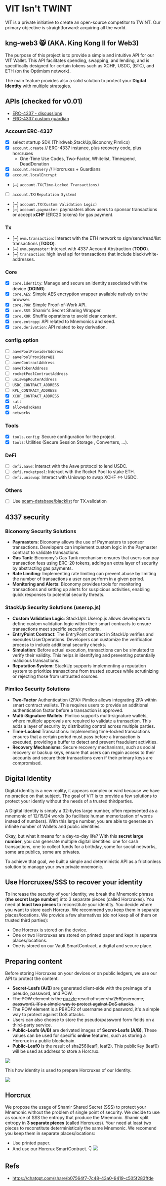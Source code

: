 # VIT Isn't TWINT
VIT is a private initiative to create an open-source competitor to TWINT. 
Our primary objective is straightforward: acquiring all the world.

## kng-web3 😸 (AKA. King Kong II for Web3)
The purpose of this project is to provide a simple and intuitive API for our VIT Wallet. This API facilitates spending, swapping, and lending, and is specifically designed for certain tokens such as XCHF, USDC, (BTC), and ETH (on the Optimism network).

The main feature provides also a solid solution to protect your **Digital Identity** with multiple strategies.

## APIs (checked for v0.01)
* [ERC-4337 - discussions](https://chatgpt.com/c/8a462eda-72a2-406f-be7a-31f2fb5aac85)
* [ERC-4337 custom guardian](https://chatgpt.com/c/672b9681-9748-8010-babb-a9f3c6137c41)

### Account ERC-4337
- [x] select startup SDK (Thirdweb,StackUp,Biconomy,Pimlico)
- [x] `account.create` // ERC-4337 instance, plus recovery code, plus horcruxes
  - One-Time Use Codes, Two-Factor, Whitelist, Timespend, DeadDonation
- [x] `account.recovery` // Horcruxes + Guardians
- [x] `account.localEncrypt`
- [~] `account.TX(Time-Locked Transactions)` 
- [ ] `account.TX(Reputation System)` 
- [~] `account.TX(Custom Validation Logic)` 
- [~] `account.paymaster`: paymasters allow users to sponsor transactions or accept  **xCHF** (ERC20 tokens) for gas payment.

### Tx
- [~] `evm.transaction`: Interact with the ETH network to sign/send/read/list transactions (**TODO**).
- [~] `evm.paymaster`: Interact with 4337 Account Abstraction (**TODO**).
- [~] `transaction`: high level api for transactions that include  black/white-addresses.
 
### Core
- [x] `core.identity`: Manage and secure an identity associated with the device (**DOING**)
- [x] `core.AES`: Simple AES encryption wrapper available natively on the browser.
- [x] `core.POW`: Simple Proof-of-Work API.
- [x] `core.SSS`: Shamir's Secret Sharing Wrapper.
- [x] `core.XOR`: Shuffle operations to avoid clear content.
- [x] `core.entropy`: API related to Mnemonics and seed.
- [x] `core.derivation`: API related to key derivation.

### config.option
* [ ] `aavePoolProviderAddress`
* [ ] `aavePoolProviderABI`
* [ ] `aaveContractAddress`
* [ ] `aaveTokenAddress`
* [ ] `rocketPoolContractAddress`
* [ ] `uniswapRouterAddress` 
* [ ] `USDC_CONTRACT_ADDRESS`
* [ ] `RPL_CONTRACT_ADDRESS`
* [x] `XCHF_CONTRACT_ADDRESS` 
* [x] `salt`
* [x] `allowedTokens`
* [x] `networks`

### Tools
- [x] `tools.config`: Secure configuration for the project.
- [x] `tools`: Utilities (Secure Session Storage , Converters, ...).

### DeFi
- [ ] `defi.aave`: Interact with the Aave protocol to lend USDC.
- [ ] `defi.rocketpool`: Interact with the Rocket Pool to stake ETH.
- [ ] `defi.uniswap`: Interact with Uniswap to swap XCHF <=> USDC.

### Others
- [ ] Use [scam-database/blacklist](https://github.com/scamsniffer/scam-database/tree/main/blacklist) for TX.validation

## 4337 security
###  Biconomy Security Solutions

* **Paymasters**: Biconomy allows the use of Paymasters to sponsor transactions. Developers can implement custom logic in the Paymaster contract to validate transactions.
* **Gas Tank**: Biconomy’s Gas Tank mechanism ensures that users can pay transaction fees using ERC-20 tokens, adding an extra layer of security by abstracting gas payments.
* **Rate Limiting**: Implementing rate limiting can prevent abuse by limiting the number of transactions a user can perform in a given period.
* **Monitoring and Alerts**: Biconomy provides tools for monitoring transactions and setting up alerts for suspicious activities, enabling quick responses to potential security threats.

### StackUp Security Solutions (userop.js)
* **Custom Validation Logic**: StackUp’s Userop.js allows developers to define custom validation logic within their smart contracts to ensure transactions meet specific security criteria.
* **EntryPoint Contract**: The EntryPoint contract in StackUp verifies and executes UserOperations. Developers can customize the verification process to include additional security checks.
* **Simulation**: Before actual execution, transactions can be simulated to verify their validity. This helps in identifying and preventing potentially malicious transactions.
* **Reputation System**: StackUp supports implementing a reputation system to prioritize transactions from trusted sources while scrutinizing or rejecting those from untrusted sources.

### Pimlico Security Solutions
* **Two-Factor** Authentication (2FA): Pimlico allows integrating 2FA within smart contract wallets. This requires users to provide an additional authentication factor before a transaction is approved.
* **Multi-Signature Wallets**: Pimlico supports multi-signature wallets, where multiple approvals are required to validate a transaction. This adds a layer of security by distributing control across multiple parties.
* **Time-Locked** Transactions: Implementing time-locked transactions ensures that a certain period must pass before a transaction is executed, providing a buffer to detect and prevent fraudulent activities.
* **Recovery Mechanisms**: Secure recovery mechanisms, such as social recovery or backup keys, ensure that users can regain access to their accounts and secure their transactions even if their primary keys are compromised.

## Digital Identity
Digital identity is a new reality, it appears complex or wird because we have no practice on that subject. The goal of VIT is to provide a few solutions to protect your identiy without the needs of a trusted thirdparties.

A Digital Identity is simply a 32-bytes large number, often represented as a mnemonic of 12/15/24 words (to facilitate human memorization of words instead of numbers). With this large number, you are able to generate an infinite number of Wallets and public identities.

Okay, but what it means for a day-to-day life? With this **secret large number**, you can generate multiple digital identities: one for cash transactions, one to collect funds for a birthday, some for social networks, some are publics, some are privates.

To achieve that goal, we built a simple and deterministic API as a frictionless solution to manage your own private mnemonic.

## Use Horcruxes/SSS to recover your identity
To increase the security of your identity, we break the Mnemonic phrase (**the secret large number**) into 3 separate pieces (called Horcruxes). You need at **least two pieces** to reconstitute your identity. You decide where you want to store each Horcrux. We recommend you keep them in separate places/locations. We provide a few alternatives (do not keep all of them on trusted third parties):

* One Horcrux is stored on the device.
* One or two Horcruxes are stored on printed paper and kept in separate places/locations.
* One is stored on our Vault SmartContract, a digital and secure place.


## Preparing content
Before storing Horcruxes on your devices or on public ledgers, we use our API to protect the content.

* **Secret-Leafs (A/B)** are generated client-side with the preimage of a pseudo, password, and POW. 
* ~~The POW element is the [puzzle](https://en.wikipedia.org/wiki/Proof_of_work#List_of_proof-of-work_functions) result of user sha256(username, password). It's a simple way to protect against DoS attacks.~~
* The POW element is a PBKDF2 of username and password, it's a simple way to protect against DoS attacks.
* Users can also choose to store the pseudo/password form fields on a third-party service.
* **Public-Leafs (A/B)** are derivated images of **Secret-Leafs (A/B)**, These values can be used for specific **online** features, such as storing a Horcrux in a public blockchain.
* **Public-Leaf0** is the result of sha256(leaf1, leaf2). This publicKey (leaf0) will be used as address to store a Horcrux.


[![](https://mermaid.ink/img/pako:eNqdl1tv4ygUgP-K5dFIHW0S-X7pW5O00mqr3ZXanZfJPGCDExRiZzGeNtP0vy_40gCOncxiKbI537lwgAN5M9MCIvPWXFOw3xjPy1Vu8FZWSdOxrxKC0ylBICsb0T-_L7-JT2tasoIiOK0w_G5Mp1PjKLrtY6tz94GfhE4nnDdClMPmpVU5ke7RKFFKEbuTgfkJ8DqgNaXF3cjkuFtzxnQ2Ne76XXO5a153LfpdPD1a5F3HiOfGwbHcgKNRlYjmYIduvom3718aojF-_Hv-x_JB5Kh4sRvgN_7aQbXLKwe77Bl0OoOgLGWrizPB1dBLQaGko0UhHnNi7hDdAQz5-nkT4pXJNmiHVuYtf4UoAxVhK3Miib4CikFCUCmYt3Y0ZgLS7ZoWFbddq75sMEOtopDvKd4BelgUpKAN8el-cb94eJAYnoQihxqV8QZlSwxRhlVoU5KbyJoYtmV9nhhxMHNCz7fiyHLjz1_6Qcx5XhDV9B2PGwiEfjSo_xHgWQvBhwF35juxZ9th4IWKgS72s_rR5QDaATyjVybnyHZt17LOBaqTFm-OfSYiDaTr5Cae-VbbbJ7VwS85QIJzJPtz66b4UwNSpXwl5vPtenyBnIDe2kjqvNqtOHZDaznviZ1WDHhTvANKi5cNAnB0BFmRsweww-TQEKsVHxVFSZVuEDN2pfieGD8QhSAHE0PsFqKpP-Gf7Q6zg_2rnD6QIDLXttInFIlHwnJe8EfSVIvroQ4lIiVVyWd-JJMdIZvpJaytD484345POmYEDc86gmv0eN3IQcpPLDmoeuv68SxwAjuIHMdzJwb_DMPAdwPXdiKxn8JZbNlxYIWR5yr7qTE3nMlarm2NhPAodeZRXfdrig7yusXrHJDhBDTy59Gt0SyN4pVHO1pEP7izRe5_Z6o2eyETpCj2F5C8YKgXWX9h1Zg6UL5AfQA15vLU4B-A4SLv-wyC4DypufXEo9SgfyuUp-jPapcoFvUTjxervj1eV8GNbTnirOI_ju9PDGvmxcqiJOzpnO4FB84pUZ5yGDBQbvvj910vS1IdUwcfgdiCUGNEzh_xesNGQuu4K5AloNuRKeywvypWYoiuIBf8lrkVFxT13HPtwNUnHD1flxoJVhOUZGmYZRK5plg-PYjIk1YMYJGfMTVK6hFqXEox648iyyLedExdjUiZ3AKCg1bIVKIuAiNTgPgBSrUU-b7Dmw7pta5HpYTfWAU1dMXJMCHPhz2yhgphB9hDR1wHOKf66Fre5Vtkp-ee9GznpDd4-ev0PEkvDK7355_0pr_gLpBumNc7C6Ugo2jQm1B7X-Xv_I9EtYeAoXuI-XFo3maAlGhigooVT4c8NW8ZrVAHLTHgf3t2LfX-H4XSVeg)](https://mermaid-js.github.io/mermaid-live-editor/edit/#pako:eNqdl1tv4ygUgP-K5dFIHW0S-X7pW5O00mqr3ZXanZfJPGCDExRiZzGeNtP0vy_40gCOncxiKbI537lwgAN5M9MCIvPWXFOw3xjPy1Vu8FZWSdOxrxKC0ylBICsb0T-_L7-JT2tasoIiOK0w_G5Mp1PjKLrtY6tz94GfhE4nnDdClMPmpVU5ke7RKFFKEbuTgfkJ8DqgNaXF3cjkuFtzxnQ2Ne76XXO5a153LfpdPD1a5F3HiOfGwbHcgKNRlYjmYIduvom3718aojF-_Hv-x_JB5Kh4sRvgN_7aQbXLKwe77Bl0OoOgLGWrizPB1dBLQaGko0UhHnNi7hDdAQz5-nkT4pXJNmiHVuYtf4UoAxVhK3Miib4CikFCUCmYt3Y0ZgLS7ZoWFbddq75sMEOtopDvKd4BelgUpKAN8el-cb94eJAYnoQihxqV8QZlSwxRhlVoU5KbyJoYtmV9nhhxMHNCz7fiyHLjz1_6Qcx5XhDV9B2PGwiEfjSo_xHgWQvBhwF35juxZ9th4IWKgS72s_rR5QDaATyjVybnyHZt17LOBaqTFm-OfSYiDaTr5Cae-VbbbJ7VwS85QIJzJPtz66b4UwNSpXwl5vPtenyBnIDe2kjqvNqtOHZDaznviZ1WDHhTvANKi5cNAnB0BFmRsweww-TQEKsVHxVFSZVuEDN2pfieGD8QhSAHE0PsFqKpP-Gf7Q6zg_2rnD6QIDLXttInFIlHwnJe8EfSVIvroQ4lIiVVyWd-JJMdIZvpJaytD484345POmYEDc86gmv0eN3IQcpPLDmoeuv68SxwAjuIHMdzJwb_DMPAdwPXdiKxn8JZbNlxYIWR5yr7qTE3nMlarm2NhPAodeZRXfdrig7yusXrHJDhBDTy59Gt0SyN4pVHO1pEP7izRe5_Z6o2eyETpCj2F5C8YKgXWX9h1Zg6UL5AfQA15vLU4B-A4SLv-wyC4DypufXEo9SgfyuUp-jPapcoFvUTjxervj1eV8GNbTnirOI_ju9PDGvmxcqiJOzpnO4FB84pUZ5yGDBQbvvj910vS1IdUwcfgdiCUGNEzh_xesNGQuu4K5AloNuRKeywvypWYoiuIBf8lrkVFxT13HPtwNUnHD1flxoJVhOUZGmYZRK5plg-PYjIk1YMYJGfMTVK6hFqXEox648iyyLedExdjUiZ3AKCg1bIVKIuAiNTgPgBSrUU-b7Dmw7pta5HpYTfWAU1dMXJMCHPhz2yhgphB9hDR1wHOKf66Fre5Vtkp-ee9GznpDd4-ev0PEkvDK7355_0pr_gLpBumNc7C6Ugo2jQm1B7X-Xv_I9EtYeAoXuI-XFo3maAlGhigooVT4c8NW8ZrVAHLTHgf3t2LfX-H4XSVeg)

This how identity is used to prepare Horcruxes of our Identity.


[![](https://mermaid.ink/img/pako:eNqdV1tv4jgU_itR0Eh0J6W5E5BmpO1NI001uxLVvgzz4CQOWISEdZy2bNX_vse5ENuBwK6RQOZ85_b5-Nh-16M8xvpcLxhi-J6gFUXb6xd7mWkwfv72S7u-_qotFoubTJtrizXaEqotcEQx4zOKb7JlVoMrC9o6pxEt38ZFhTGKorjJrrR3TRm1Ch-1be5lS94w7QS1hU4y11DJ1uMr7cvXRjYSzFSQCtxEAEZr6Uf90_3NQQXLKW4jz3IInJLVmml5UosgWf6LVvjnrgy_4_0v7YtWkozZnj8-mLpaKtlXEZYFphnaYmOHiuI1p_Fg_i3HrRZ4JjHOGGH7g6Uq55LEfa3WhajVuQWtnah18FFRUHPYSQ-2jkpbyivhGo3q-VzIpPu3AkGIUDHffm9KYVSHU4YpiQ4LI3InZX0xZWIN1HMu-fP2-_3jiM-PSXmgsqzDS4C55pnmttAg7vwVvi0-kxM-6BzS5f98rgy2y3ZzWISPumB0Q99iukUkhp33zkVLna3xFi91IFSPcYLKlC11QxD9hShBYYoLjnmvzS31EEWbFc3LLK5VX9eE4UaRy3eUbBHd3-VpTmvE6OHu4e7xUcDA-uRZrKASGLFoiWHKiAxaF-k4MA1OyydDm_kTe-p65iwwndmnq34Qt1BbmCr6tgsGfK4fnNQ_BHjUgn8w4Ew8e-Za1tR3p5KBNvaj-sH5AJoEnvEbEzmyHMsxzWOBqkgThm0diUgB0lU4nk08sxkWsHpyJgaYkgyL_pxqSP7kgGQpVGJ2u1kNF0gH6NVGWPFqNeKZMzXvb3tiuxEjGJJ3RGn-usYoHswgyTP2CMdPuq8RyyVkRXFYRmtoOLAtYW5oL5jGKEOGxndLqqgvyD_NDrP83ZtIHwpxeqtspREO-EeAZXBUDtBUiatUTxERpWUBKz_AZIsQzfQIa_rDE8k2w4tOWIpPrzqOV_jpssxRBIehGFS1db3ZxLd9yw9s23UMDabTqe85vmPZAd9P08nMtGa-OQ1cR9pPtbnTTFZyZWuEKUSpYp7kul9RvBfrlqwylJ4moJY_D26NujTyN4h2sIkecEeb3P9mqjJ7hok0z3dnIPyG04usX1gVTE4UCtRDsYI5vzTkBTGSZ32fvu8fRypuXf6RetDfJc4i_KPchpJF9cSDZtW3B30VjS3T5mcVfNmeZ2jmxJ1JRZmyxTHdMw7sjihXOgwYKjb9_D3HTcJIhcnJB2hmxrGC4Zw_8TvqQGgt7gLIPaKbgSVsYX-UrICL2QXIO7jXbfgFRT73HMt31AXHz5dRI4BlgsIkmiaJgFxRIp4eKedJaQZxnh0xNYhUI1RwESWsn0WSBDBUmFyNWFrcPEZ7pZHJiKoJDCwBhgOUKhR5ng1DBam9roeKUngEcNSpK05C0vR5v8PmqUbYAqxTR1wLsLv-6Jju-Vtkq-d0epbd6Z28_LV6rqA39S_353V61__BnS_cMC93NhWCDIKT3rgavCU-4CFR7mJ4PT3EBI5DfZ6gtMCGDu_QfLHPIn3OaIlbUPO8b1Af_wIX8aPv)](https://mermaid-js.github.io/mermaid-live-editor/edit/#pako:eNqdV1tv4jgU_itR0Eh0J6W5E5BmpO1NI001uxLVvgzz4CQOWISEdZy2bNX_vse5ENuBwK6RQOZ85_b5-Nh-16M8xvpcLxhi-J6gFUXb6xd7mWkwfv72S7u-_qotFoubTJtrizXaEqotcEQx4zOKb7JlVoMrC9o6pxEt38ZFhTGKorjJrrR3TRm1Ch-1be5lS94w7QS1hU4y11DJ1uMr7cvXRjYSzFSQCtxEAEZr6Uf90_3NQQXLKW4jz3IInJLVmml5UosgWf6LVvjnrgy_4_0v7YtWkozZnj8-mLpaKtlXEZYFphnaYmOHiuI1p_Fg_i3HrRZ4JjHOGGH7g6Uq55LEfa3WhajVuQWtnah18FFRUHPYSQ-2jkpbyivhGo3q-VzIpPu3AkGIUDHffm9KYVSHU4YpiQ4LI3InZX0xZWIN1HMu-fP2-_3jiM-PSXmgsqzDS4C55pnmttAg7vwVvi0-kxM-6BzS5f98rgy2y3ZzWISPumB0Q99iukUkhp33zkVLna3xFi91IFSPcYLKlC11QxD9hShBYYoLjnmvzS31EEWbFc3LLK5VX9eE4UaRy3eUbBHd3-VpTmvE6OHu4e7xUcDA-uRZrKASGLFoiWHKiAxaF-k4MA1OyydDm_kTe-p65iwwndmnq34Qt1BbmCr6tgsGfK4fnNQ_BHjUgn8w4Ew8e-Za1tR3p5KBNvaj-sH5AJoEnvEbEzmyHMsxzWOBqkgThm0diUgB0lU4nk08sxkWsHpyJgaYkgyL_pxqSP7kgGQpVGJ2u1kNF0gH6NVGWPFqNeKZMzXvb3tiuxEjGJJ3RGn-usYoHswgyTP2CMdPuq8RyyVkRXFYRmtoOLAtYW5oL5jGKEOGxndLqqgvyD_NDrP83ZtIHwpxeqtspREO-EeAZXBUDtBUiatUTxERpWUBKz_AZIsQzfQIa_rDE8k2w4tOWIpPrzqOV_jpssxRBIehGFS1db3ZxLd9yw9s23UMDabTqe85vmPZAd9P08nMtGa-OQ1cR9pPtbnTTFZyZWuEKUSpYp7kul9RvBfrlqwylJ4moJY_D26NujTyN4h2sIkecEeb3P9mqjJ7hok0z3dnIPyG04usX1gVTE4UCtRDsYI5vzTkBTGSZ32fvu8fRypuXf6RetDfJc4i_KPchpJF9cSDZtW3B30VjS3T5mcVfNmeZ2jmxJ1JRZmyxTHdMw7sjihXOgwYKjb9_D3HTcJIhcnJB2hmxrGC4Zw_8TvqQGgt7gLIPaKbgSVsYX-UrICL2QXIO7jXbfgFRT73HMt31AXHz5dRI4BlgsIkmiaJgFxRIp4eKedJaQZxnh0xNYhUI1RwESWsn0WSBDBUmFyNWFrcPEZ7pZHJiKoJDCwBhgOUKhR5ng1DBam9roeKUngEcNSpK05C0vR5v8PmqUbYAqxTR1wLsLv-6Jju-Vtkq-d0epbd6Z28_LV6rqA39S_353V61__BnS_cMC93NhWCDIKT3rgavCU-4CFR7mJ4PT3EBI5DfZ6gtMCGDu_QfLHPIn3OaIlbUPO8b1Af_wIX8aPv)

## Horcrux
We propose the usage of Shamir Shared Secret (SSS) to protect your Mnemonic without the problem of single point of security. We decide to use as source of SSS the entropy that produce the Mnemonic. Shamir split entropy in **3 separate pieces** (called Horcruxes). Your need at least two pieces to reconstitute deterministicaly the same Mnemonic. We recomend you keep them in separate places/locations:

* Use printed paper.
* And use our Horcrux SmartContract. 👇
[![](https://mermaid.ink/img/pako:eNqdV-mO2zYQfhVBQQBv61V1SzaQBboXFsii-bFGESAOCkoa2ax1OBS1u84iL5VH6JN1dNkSZcluacAQNd9cH4dD6k320wDkuZxxwuGWkhUj8eWzvkyWiYRjnTKf5a-_JdLl5ZX0UM0UnwGiJ4qiXEhzactSDj6HQMrWhAFi01B6WpOYssrINvci6n-E3YiRjKeMrEDaIKpxXsZ0FP8mCaNSKMaXX76WbgqD8AXNfZ1LzyTK4QiGwbecMpjXXhtx_bqG_I25tQKM84xLHkgQb_mQ0sF3C9B6WWDuFg-flcXn2nIt-CDlNOG6ZU_KkC8O2g28UC3CryQ_CqqqRxpAwinfTbYky15SFlx02H4GRsNdyZ6AzzNgCYnhBL67GC3x2GLQ4K8mnNI6zrFGOvLG_ZAc5y1OsZQ-lkv69PD7JKfBr_ts__kpfbg6lJrIe62452-OC0aCRliRfyXF9BXLeF_0NcnyVI6BxYQGuFHeipdLma8hhqU8x8cAQpJHfClPW6I_CaPEiyArMG-VoaXsEX-zYmmeBJXqy5pyqBUL-ZbRmLDdTRqlrEK8u7u5u7m_b2Ey8NMkEFAhjqBtiQPjtAtaZ9HEVaeSpqrvp9LMVnTHtNSZqxqz9xf9IK6RVWCCvm6iAbvQdwf19wEetWDvDRiKpc9MTXNs0-kYaGI_qu-eDqBOYAGvvM2RZmiGqh4LVESqOHTtSEQCkK28yUyx1HpoyOrgrB1gRBNo-zPK0fHXDagrxUpMrjer8QI5AHq14ZW8arV4Zjjq7XVPrNdigqPjnTCWvqxx84xmEKYJv8cjINpViOUSs2Lg5f4auBRnxXwqYRsJSEKmUrFbIkH9iX6vd5hmb1_b9BEPomthK70Dt_i1YAmebCM0leIy1SEi_Ah7PbARJhtE20yPsLo_PNJkM77olEcwvOoQrODxvMyJj22tHVS5da2ZYuu2Zru6bhpTCaeOY1uGbWi6W-wnR5mp2sxWHdc0OvupMjfMZCkXtoYXYZQi5rFb9yuGfbpVt3SVkGiYgEq-GN0aVWmkrxjtaBPd4442uf_NVGn2BBNRmm5PQBK8UPUi6xdWCesmigVqkUDAnF4a-kw4TZO-T9u2jyMFt2bx6_SgbzkkPvyRx17HonjiYbPq28O-SiaaqhdnFf7pljWVVMWcdYoy4k_HdE840A9EmZ3DgJNs08_fMszQ80VYN3mXzNQgEDAF5490teYjoTW4MyC3hG1GlrCBfcp5hhe7M5A3eE3aFBeU7rlnaLYhLjgszqOmBe4S5IW-E4Yt5IrR9ukRFTwJzSBIkyOmRpFihALOZ5T3swhDF4cI61YjdBY3DchOaGRdRNkERpYA8ABlAkWWpeMQQWKv66H8CK-_BWroihPSKFrstqAONcIGoA0dcQ1AP_RHQzVP3yIbPeOgp-kHvcHLX6NntvQc-3x_1kHv8j-4s1s3zPOdOa0gXXfQW6GGn2rFh0S-DfA76i6geBzK85BEGUxlkvP0aZf48pyzHBpQ_TVeo378C6WSmNU)](https://mermaid-js.github.io/mermaid-live-editor/edit/#pako:eNqdV-mO2zYQfhVBQQBv61V1SzaQBboXFsii-bFGESAOCkoa2ax1OBS1u84iL5VH6JN1dNkSZcluacAQNd9cH4dD6k320wDkuZxxwuGWkhUj8eWzvkyWiYRjnTKf5a-_JdLl5ZX0UM0UnwGiJ4qiXEhzactSDj6HQMrWhAFi01B6WpOYssrINvci6n-E3YiRjKeMrEDaIKpxXsZ0FP8mCaNSKMaXX76WbgqD8AXNfZ1LzyTK4QiGwbecMpjXXhtx_bqG_I25tQKM84xLHkgQb_mQ0sF3C9B6WWDuFg-flcXn2nIt-CDlNOG6ZU_KkC8O2g28UC3CryQ_CqqqRxpAwinfTbYky15SFlx02H4GRsNdyZ6AzzNgCYnhBL67GC3x2GLQ4K8mnNI6zrFGOvLG_ZAc5y1OsZQ-lkv69PD7JKfBr_ts__kpfbg6lJrIe62452-OC0aCRliRfyXF9BXLeF_0NcnyVI6BxYQGuFHeipdLma8hhqU8x8cAQpJHfClPW6I_CaPEiyArMG-VoaXsEX-zYmmeBJXqy5pyqBUL-ZbRmLDdTRqlrEK8u7u5u7m_b2Ey8NMkEFAhjqBtiQPjtAtaZ9HEVaeSpqrvp9LMVnTHtNSZqxqz9xf9IK6RVWCCvm6iAbvQdwf19wEetWDvDRiKpc9MTXNs0-kYaGI_qu-eDqBOYAGvvM2RZmiGqh4LVESqOHTtSEQCkK28yUyx1HpoyOrgrB1gRBNo-zPK0fHXDagrxUpMrjer8QI5AHq14ZW8arV4Zjjq7XVPrNdigqPjnTCWvqxx84xmEKYJv8cjINpViOUSs2Lg5f4auBRnxXwqYRsJSEKmUrFbIkH9iX6vd5hmb1_b9BEPomthK70Dt_i1YAmebCM0leIy1SEi_Ah7PbARJhtE20yPsLo_PNJkM77olEcwvOoQrODxvMyJj22tHVS5da2ZYuu2Zru6bhpTCaeOY1uGbWi6W-wnR5mp2sxWHdc0OvupMjfMZCkXtoYXYZQi5rFb9yuGfbpVt3SVkGiYgEq-GN0aVWmkrxjtaBPd4442uf_NVGn2BBNRmm5PQBK8UPUi6xdWCesmigVqkUDAnF4a-kw4TZO-T9u2jyMFt2bx6_SgbzkkPvyRx17HonjiYbPq28O-SiaaqhdnFf7pljWVVMWcdYoy4k_HdE840A9EmZ3DgJNs08_fMszQ80VYN3mXzNQgEDAF5490teYjoTW4MyC3hG1GlrCBfcp5hhe7M5A3eE3aFBeU7rlnaLYhLjgszqOmBe4S5IW-E4Yt5IrR9ukRFTwJzSBIkyOmRpFihALOZ5T3swhDF4cI61YjdBY3DchOaGRdRNkERpYA8ABlAkWWpeMQQWKv66H8CK-_BWroihPSKFrstqAONcIGoA0dcQ1AP_RHQzVP3yIbPeOgp-kHvcHLX6NntvQc-3x_1kHv8j-4s1s3zPOdOa0gXXfQW6GGn2rFh0S-DfA76i6geBzK85BEGUxlkvP0aZf48pyzHBpQ_TVeo378C6WSmNU)

## Refs
- https://chatgpt.com/share/b07564f7-7c48-43a0-9419-c505f283ffde
